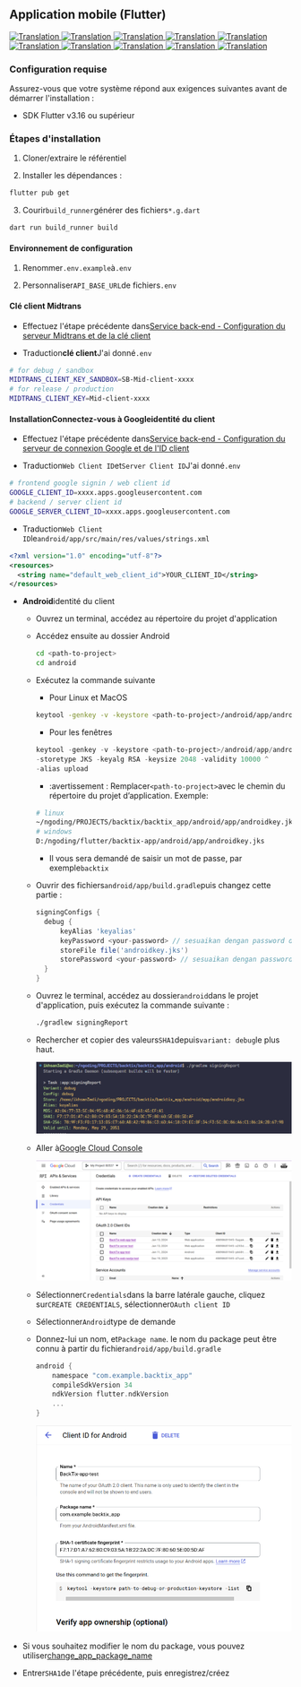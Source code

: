 ## Application mobile (Flutter)

<a href="./mobile-app.md">
  <img alt="Translation" src="https://img.shields.io/badge/Bahasa_Indonesia-blue?style=for-the-badge&logo=googletranslate&logoColor=blue&labelColor=white">
</a>
<a href="./mobile-app.en.md">
  <img alt="Translation" src="https://img.shields.io/badge/English-blue?style=for-the-badge&logo=googletranslate&logoColor=blue&labelColor=white">
</a>
<a href="./mobile-app.zh-CN.md">
  <img alt="Translation" src="https://img.shields.io/badge/简体中文-blue?style=for-the-badge&logo=googletranslate&logoColor=blue&labelColor=white">
</a>
<a href="./mobile-app.ja.md">
  <img alt="Translation" src="https://img.shields.io/badge/日本語-blue?style=for-the-badge&logo=googletranslate&logoColor=blue&labelColor=white">
</a>
<a href="./mobile-app.ar.md">
  <img alt="Translation" src="https://img.shields.io/badge/Arabic_عربي-blue?style=for-the-badge&logo=googletranslate&logoColor=blue&labelColor=white">
</a>
<a href="./mobile-app.pt.md">
  <img alt="Translation" src="https://img.shields.io/badge/Português-blue?style=for-the-badge&logo=googletranslate&logoColor=blue&labelColor=white">
</a>
<a href="./mobile-app.es.md">
  <img alt="Translation" src="https://img.shields.io/badge/Español-blue?style=for-the-badge&logo=googletranslate&logoColor=blue&labelColor=white">
</a>
<a href="./mobile-app.fr.md">
  <img alt="Translation" src="https://img.shields.io/badge/Français-blue?style=for-the-badge&logo=googletranslate&logoColor=blue&labelColor=white">
</a>
<a href="./mobile-app.vi.md">
  <img alt="Translation" src="https://img.shields.io/badge/Tiếng_Việt-blue?style=for-the-badge&logo=googletranslate&logoColor=blue&labelColor=white">
</a>
<a href="./mobile-app.hi.md">
  <img alt="Translation" src="https://img.shields.io/badge/Hindi_हिंदी-blue?style=for-the-badge&logo=googletranslate&logoColor=blue&labelColor=white">
</a>

### Configuration requise

Assurez-vous que votre système répond aux exigences suivantes avant de démarrer l'installation :

-   SDK Flutter v3.16 ou supérieur

### Étapes d'installation

1.  Cloner/extraire le référentiel

2.  Installer les dépendances :

```bash
flutter pub get
```

3.  Courir`build_runner`générer des fichiers`*.g.dart`

```bash
dart run build_runner build
```

#### Environnement de configuration

1.  Renommer`.env.example`à`.env`

2.  Personnaliser`API_BASE_URL`de fichiers`.env`

#### Clé client Midtrans

-   Effectuez l'étape précédente dans[Service back-end - Configuration du serveur Midtrans et de la clé client](api-service.md#setup-midtrans-server--client-key)

-   Traduction**clé client**J'ai donné`.env`

```sh
# for debug / sandbox
MIDTRANS_CLIENT_KEY_SANDBOX=SB-Mid-client-xxxx
# for release / production
MIDTRANS_CLIENT_KEY=Mid-client-xxxx
```

#### Installation**Connectez-vous à Google**identité du client

-   Effectuez l'étape précédente dans[Service back-end - Configuration du serveur de connexion Google et de l'ID client](api-service.md#setup-google-sign-in-server--client-id)

-   Traduction`Web Client ID`et`Server Client ID`J'ai donné`.env`

```sh
# frontend google signin / web client id
GOOGLE_CLIENT_ID=xxxx.apps.googleusercontent.com
# backend / server client id
GOOGLE_SERVER_CLIENT_ID=xxxx.apps.googleusercontent.com
```

-   Traduction`Web Client ID`le`android/app/src/main/res/values/strings.xml`

```xml
<?xml version="1.0" encoding="utf-8"?>
<resources>
  <string name="default_web_client_id">YOUR_CLIENT_ID</string> 
</resources>
```

-   **Android**identité du client

    -   Ouvrez un terminal, accédez au répertoire du projet d'application

    -   Accédez ensuite au dossier Android

        ```bash
        cd <path-to-project>
        cd android
        ```

    -   Exécutez la commande suivante

        -   Pour Linux et MacOS

        ```bash
        keytool -genkey -v -keystore <path-to-project>/android/app/androidkey.jks -keyalg RSA -keysize 2048 -validity 10000 -alias keyalias

        ```

        -   Pour les fenêtres

        ```powershell
        keytool -genkey -v -keystore <path-to-project>/android/app/androidkey.jks ^
        -storetype JKS -keyalg RSA -keysize 2048 -validity 10000 ^
        -alias upload
        ```

        -   :avertissement : Remplacer`<path-to-project>`avec le chemin du répertoire du projet d’application.
            Exemple:

        ```bash
        # linux
        ~/ngoding/PROJECTS/backtix/backtix_app/android/app/androidkey.jks
        # windows
        D:/ngoding/flutter/backtix-app/android/app/androidkey.jks
        ```

        -   Il vous sera demandé de saisir un mot de passe, par exemple`backtix`

    -   Ouvrir des fichiers`android/app/build.gradle`puis changez cette partie :
        ```gradle
        signingConfigs {
          debug {
              keyAlias 'keyalias'
              keyPassword <your-password> // sesuaikan dengan password dari langkah sebelumnya
              storeFile file('androidkey.jks')
              storePassword <your-password> // sesuaikan dengan password dari langkah sebelumnya
          }
        }
        ```

    -   Ouvrez le terminal, accédez au dossier`android`dans le projet d'application, puis exécutez la commande suivante :

        ```bash
        ./gradlew signingReport
        ```

    -   Rechercher et copier des valeurs`SHA1`depuis`variant: debug`le plus haut.

        ![Terminal](/assets/Screenshot_5.png)

    -   Aller à[Google Cloud Console](https://console.cloud.google.com)

        ![Cloud Console](/assets/Screenshot_2.png)

    -   Sélectionner`Credentials`dans la barre latérale gauche, cliquez sur`CREATE CREDENTIALS`, sélectionner`OAuth client ID`

    -   Sélectionner`Android`type de demande

    -   Donnez-lui un nom, et`Package name`. le nom du package peut être connu à partir du fichier`android/app/build.gradle`

        ```gradle
        android {
            namespace "com.example.backtix_app"
            compileSdkVersion 34
            ndkVersion flutter.ndkVersion
            ...
        }
        ```

        ![Cloud Console](/assets/Screenshot_6.png)


-   Si vous souhaitez modifier le nom du package, vous pouvez utiliser[change_app_package_name](https://pub.dev/packages/change_app_package_name)

-   Entrer`SHA1`de l'étape précédente, puis enregistrez/créez
